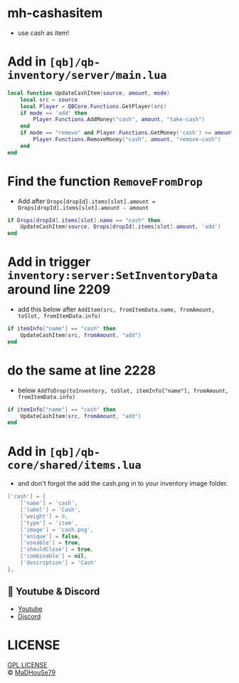 # mh-cashasitem
- use cash as item!

# Add in `[qb]/qb-inventory/server/main.lua`
```lua
local function UpdateCashItem(source, amount, mode)
    local src = source
    local Player = QBCore.Functions.GetPlayer(src)
    if mode == 'add' then
        Player.Functions.AddMoney("cash", amount, "take-cash") 
    end
    if mode == "remove" and Player.Functions.GetMoney('cash') >= amount then 
        Player.Functions.RemoveMoney("cash", amount, "remove-cash") 
    end
end
```
# Find the function `RemoveFromDrop` 
- Add after `Drops[dropId].items[slot].amount = Drops[dropId].items[slot].amount - amount`
```lua
if Drops[dropId].items[slot].name == "cash" then
    UpdateCashItem(source, Drops[dropId].items[slot].amount, 'add')
end
```

# Add in trigger `inventory:server:SetInventoryData` around line 2209 
- add this below after `AddItem(src, fromItemData.name, fromAmount, toSlot, fromItemData.info)`
```lua
if itemInfo["name"] == "cash" then
    UpdateCashItem(src, fromAmount, "add")
end
```

# do the same at line 2228 
- below `AddToDrop(toInventory, toSlot, itemInfo["name"], fromAmount, fromItemData.info)`
```lua
if itemInfo["name"] == "cash" then
    UpdateCashItem(src, fromAmount, "add")
end
```

# Add in `[qb]/qb-core/shared/items.lua` 
- and don't forgot the add the cash.png in to your inventory image folder.
```lua
['cash'] = {
    ['name'] = 'cash', 
    ['label'] = 'Cash', 
    ['weight'] = 0, 
    ['type'] = 'item', 
    ['image'] = 'cash.png', 
    ['unique'] = false,
    ['useable'] = true,
    ['shouldClose'] = true,
    ['combinable'] = nil,
    ['description'] = 'Cash'
},
```


## 🙈 Youtube & Discord
- [Youtube](https://www.youtube.com/c/MaDHouSe79)
- [Discord](https://discord.gg/cEMSeE9dgS)

# LICENSE
[GPL LICENSE](./LICENSE)<br />
&copy; [MaDHouSe79](https://www.youtube.com/@MaDHouSe79)
